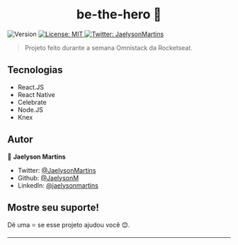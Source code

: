 <h1 align="center">be-the-hero 👋</h1>
<p>
  <img alt="Version" src="https://img.shields.io/badge/version-1.50-blue.svg?cacheSeconds=2592000" />
  <a href="#" target="_blank">
    <img alt="License: MIT" src="https://img.shields.io/badge/License-MIT-yellow.svg" />
  </a>
  <a href="https://twitter.com/JaelysonMartins" target="_blank">
    <img alt="Twitter: JaelysonMartins" src="https://img.shields.io/twitter/follow/JaelysonMartins.svg?style=social" />
  </a>
</p>

> Projeto feito durante a semana Omnistack da Rocketseat.

## Tecnologias

- React.JS
- React Native
- Celebrate
- Node.JS
- Knex


## Autor

👤 **Jaelyson Martins**

* Twitter: [@JaelysonMartins](https://twitter.com/JaelysonMartins)
* Github: [@JaelysonM](https://github.com/JaelysonM)
* LinkedIn: [@jaelysonmartins](https://linkedin.com/in/jaelysonmartins)

## Mostre seu suporte!

Dê uma ⭐️ se esse projeto ajudou você 😊.

***
